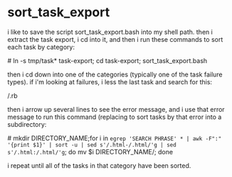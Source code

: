 # sort_task_export

i like to save the script sort_task_export.bash into my shell path.  then i extract the task export, i cd into it, and then i run these commands to sort each task by category:

\# ln -s tmp/task* task-export; cd task-export; sort_task_export.bash

then i cd down into one of the categories (typically one of the task failure types).  if i'm looking at failures, i less the last task and search for this:

/\.rb

then i arrow up several lines to see the error message, and i use that error message to run this command (replacing  to sort tasks by that error into a subdirectory:

\# mkdir DIRECTORY_NAME;for i in `egrep 'SEARCH PHRASE' * | awk -F":" '{print $1}' | sort -u | sed s'/.html-/.html/'g | sed s'/.html:/.html/'g`; do mv $i DIRECTORY_NAME/; done

i repeat until all of the tasks in that category have been sorted.




